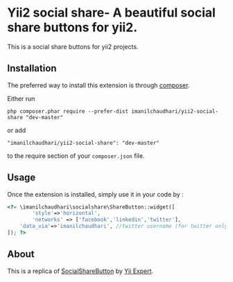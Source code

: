 Yii2 social share- A beautiful social share buttons for yii2.
=========================================================
This is a social share buttons for yii2 projects.

Installation
------------

The preferred way to install this extension is through [composer](http://getcomposer.org/download/).

Either run

```
php composer.phar require --prefer-dist imanilchaudhari/yii2-social-share "dev-master"
```

or add

```
"imanilchaudhari/yii2-social-share": "dev-master"
```

to the require section of your `composer.json` file.


Usage
-----

Once the extension is installed, simply use it in your code by  :

```php
<?= \imanilchaudhari\socialshare\ShareButton::widget([
        'style'=>'horizontal',
        'networks' => ['facebook','linkedin','twitter'],
	'data_via'=>'imanilchaudhari', //twitter username (for twitter only, if exists else leave empty)
]); ?>
```

About
-------

This is a replica of [SocialShareButton](http://www.yiiframework.com/extension/social-share-button) by [Yii Expert](https://yiiexpert.github.io).
